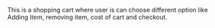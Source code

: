 This is a shopping cart where user is can choose different option like Adding item, removing item, cost of cart and checkout.
